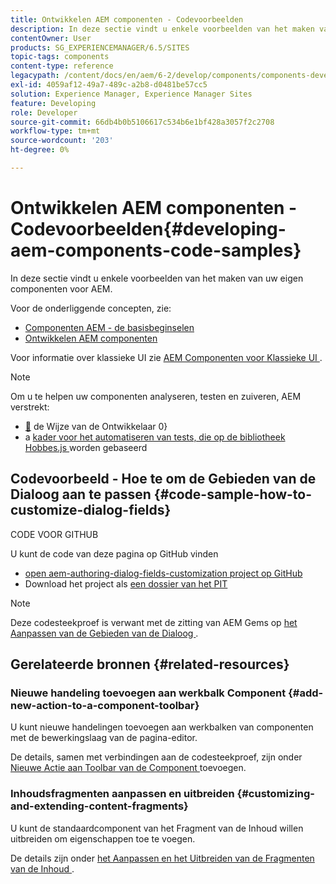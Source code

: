 ```yaml
---
title: Ontwikkelen AEM componenten - Codevoorbeelden
description: In deze sectie vindt u enkele voorbeelden van het maken van uw eigen componenten voor AEM.
contentOwner: User
products: SG_EXPERIENCEMANAGER/6.5/SITES
topic-tags: components
content-type: reference
legacypath: /content/docs/en/aem/6-2/develop/components/components-develop
exl-id: 4059af12-49a7-489c-a2b8-d0481be57cc5
solution: Experience Manager, Experience Manager Sites
feature: Developing
role: Developer
source-git-commit: 66db4b0b5106617c534b6e1bf428a3057f2c2708
workflow-type: tm+mt
source-wordcount: '203'
ht-degree: 0%

---
```


# Ontwikkelen AEM componenten - Codevoorbeelden{#developing-aem-components-code-samples}

In deze sectie vindt u enkele voorbeelden van het maken van uw eigen componenten voor AEM.

Voor de onderliggende concepten, zie:

* [Componenten AEM - de basisbeginselen](/help/sites-developing/components-basics.md)
* [Ontwikkelen AEM componenten](/help/sites-developing/developing-components.md)

Voor informatie over klassieke UI zie [ AEM Componenten voor Klassieke UI ](/help/sites-developing/developing-components-classic.md).

>[!NOTE]
>
>Om u te helpen uw componenten analyseren, testen en zuiveren, AEM verstrekt:
>
>* [&#128279;](/help/sites-developing/developer-mode.md) de Wijze van de Ontwikkelaar 0&rbrace;
>* a [ kader voor het automatiseren van tests, die op de bibliotheek Hobbes.js ](/help/sites-developing/hobbes.md) worden gebaseerd
>

## Codevoorbeeld - Hoe te om de Gebieden van de Dialoog aan te passen {#code-sample-how-to-customize-dialog-fields}

CODE VOOR GITHUB

U kunt de code van deze pagina op GitHub vinden

* [ open aem-authoring-dialog-fields-customization project op GitHub ](https://github.com/Adobe-Marketing-Cloud/aem-authoring-dialog-fields-customization)
* Download het project als [ een dossier van het PIT ](https://codeload.github.com/Adobe-Marketing-Cloud/aem-authoring-dialog-fields-customization/zip/refs/heads/master)

>[!NOTE]
>
>Deze codesteekproef is verwant met de zitting van AEM Gems op [ het Aanpassen van de Gebieden van de Dialoog ](https://experienceleague.adobe.com/docs/experience-manager-gems-events/gems/gems2015/aem-customizing-dialog-fields-in-touch-ui.html?lang=nl-NL).

## Gerelateerde bronnen {#related-resources}

### Nieuwe handeling toevoegen aan werkbalk Component {#add-new-action-to-a-component-toolbar}

U kunt nieuwe handelingen toevoegen aan werkbalken van componenten met de bewerkingslaag van de pagina-editor.

De details, samen met verbindingen aan de codesteekproef, zijn onder [ Nieuwe Actie aan Toolbar van de Component ](/help/sites-developing/customizing-page-authoring-touch.md#add-new-action-to-a-component-toolbar) toevoegen.

### Inhoudsfragmenten aanpassen en uitbreiden {#customizing-and-extending-content-fragments}

U kunt de standaardcomponent van het Fragment van de Inhoud willen uitbreiden om eigenschappen toe te voegen.

De details zijn onder [ het Aanpassen en het Uitbreiden van de Fragmenten van de Inhoud ](/help/sites-developing/customizing-content-fragments.md).

